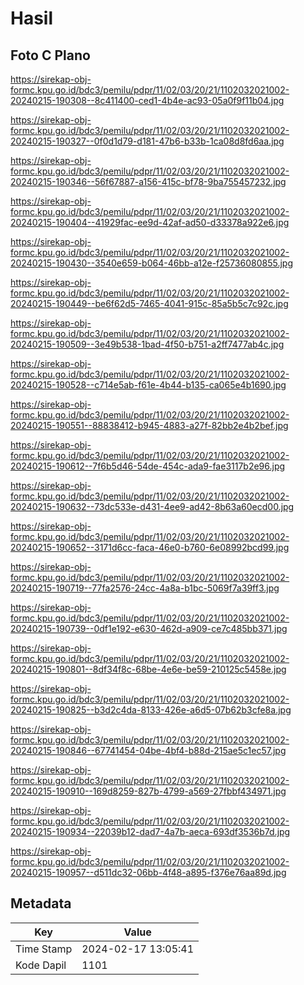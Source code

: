 # Hasil

## Foto C Plano

https://sirekap-obj-formc.kpu.go.id/bdc3/pemilu/pdpr/11/02/03/20/21/1102032021002-20240215-190308--8c411400-ced1-4b4e-ac93-05a0f9f11b04.jpg

https://sirekap-obj-formc.kpu.go.id/bdc3/pemilu/pdpr/11/02/03/20/21/1102032021002-20240215-190327--0f0d1d79-d181-47b6-b33b-1ca08d8fd6aa.jpg

https://sirekap-obj-formc.kpu.go.id/bdc3/pemilu/pdpr/11/02/03/20/21/1102032021002-20240215-190346--56f67887-a156-415c-bf78-9ba755457232.jpg

https://sirekap-obj-formc.kpu.go.id/bdc3/pemilu/pdpr/11/02/03/20/21/1102032021002-20240215-190404--41929fac-ee9d-42af-ad50-d33378a922e6.jpg

https://sirekap-obj-formc.kpu.go.id/bdc3/pemilu/pdpr/11/02/03/20/21/1102032021002-20240215-190430--3540e659-b064-46bb-a12e-f25736080855.jpg

https://sirekap-obj-formc.kpu.go.id/bdc3/pemilu/pdpr/11/02/03/20/21/1102032021002-20240215-190449--be6f62d5-7465-4041-915c-85a5b5c7c92c.jpg

https://sirekap-obj-formc.kpu.go.id/bdc3/pemilu/pdpr/11/02/03/20/21/1102032021002-20240215-190509--3e49b538-1bad-4f50-b751-a2ff7477ab4c.jpg

https://sirekap-obj-formc.kpu.go.id/bdc3/pemilu/pdpr/11/02/03/20/21/1102032021002-20240215-190528--c714e5ab-f61e-4b44-b135-ca065e4b1690.jpg

https://sirekap-obj-formc.kpu.go.id/bdc3/pemilu/pdpr/11/02/03/20/21/1102032021002-20240215-190551--88838412-b945-4883-a27f-82bb2e4b2bef.jpg

https://sirekap-obj-formc.kpu.go.id/bdc3/pemilu/pdpr/11/02/03/20/21/1102032021002-20240215-190612--7f6b5d46-54de-454c-ada9-fae3117b2e96.jpg

https://sirekap-obj-formc.kpu.go.id/bdc3/pemilu/pdpr/11/02/03/20/21/1102032021002-20240215-190632--73dc533e-d431-4ee9-ad42-8b63a60ecd00.jpg

https://sirekap-obj-formc.kpu.go.id/bdc3/pemilu/pdpr/11/02/03/20/21/1102032021002-20240215-190652--3171d6cc-faca-46e0-b760-6e08992bcd99.jpg

https://sirekap-obj-formc.kpu.go.id/bdc3/pemilu/pdpr/11/02/03/20/21/1102032021002-20240215-190719--77fa2576-24cc-4a8a-b1bc-5069f7a39ff3.jpg

https://sirekap-obj-formc.kpu.go.id/bdc3/pemilu/pdpr/11/02/03/20/21/1102032021002-20240215-190739--0df1e192-e630-462d-a909-ce7c485bb371.jpg

https://sirekap-obj-formc.kpu.go.id/bdc3/pemilu/pdpr/11/02/03/20/21/1102032021002-20240215-190801--8df34f8c-68be-4e6e-be59-210125c5458e.jpg

https://sirekap-obj-formc.kpu.go.id/bdc3/pemilu/pdpr/11/02/03/20/21/1102032021002-20240215-190825--b3d2c4da-8133-426e-a6d5-07b62b3cfe8a.jpg

https://sirekap-obj-formc.kpu.go.id/bdc3/pemilu/pdpr/11/02/03/20/21/1102032021002-20240215-190846--67741454-04be-4bf4-b88d-215ae5c1ec57.jpg

https://sirekap-obj-formc.kpu.go.id/bdc3/pemilu/pdpr/11/02/03/20/21/1102032021002-20240215-190910--169d8259-827b-4799-a569-27fbbf434971.jpg

https://sirekap-obj-formc.kpu.go.id/bdc3/pemilu/pdpr/11/02/03/20/21/1102032021002-20240215-190934--22039b12-dad7-4a7b-aeca-693df3536b7d.jpg

https://sirekap-obj-formc.kpu.go.id/bdc3/pemilu/pdpr/11/02/03/20/21/1102032021002-20240215-190957--d511dc32-06bb-4f48-a895-f376e76aa89d.jpg


## Metadata

| Key        | Value               |
| ---------- | ------------------- |
| Time Stamp | 2024-02-17 13:05:41 |
| Kode Dapil | 1101                |



